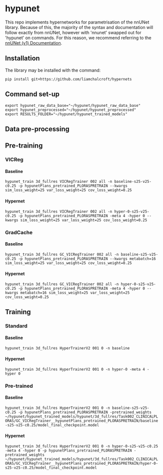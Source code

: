 # hypunet

This repo implements hypernetworks for parametrisation of the nnUNet library. Because of this, the majority of the syntax and documentation will follow exactly from nnUNet, however with 'nnunet' swapped out for 'hypunet' on commands. For this reason, we recommend referring to the [nnUNet (v1) Documentation](https://github.com/MIC-DKFZ/nnUNet/tree/nnunetv1).

## Installation

The library may be installed with the command:

`pip install git+https://github.com/liamchalcroft/hypernets`

## Command set-up

```
export hypunet_raw_data_base="~/hypunet/hypunet_raw_data_base"
export hypunet_preprocessed="~/hypunet/hypunet_preprocessed"
export RESULTS_FOLDER="~/hypunet/hypunet_trained_models"
```

## Data pre-processing



## Pre-training

### VICReg

#### Baseline
`hypunet_train 3d_fullres VICRegTrainer 002 all -n baseline-s25-v25-c0.25 -p hypunetPlans_pretrained_PLORASPRETRAIN --kwargs sim_loss_weight=25 var_loss_weight=25 cov_loss_weight=0.25`

#### Hypernet
`hypunet_train 3d_fullres VICRegTrainer 002 all -n hyper-0-s25-v25-c0.25 -p hypunetPlans_pretrained_PLORASPRETRAIN -meta 4 -hyper 0 --kwargs sim_loss_weight=25 var_loss_weight=25 cov_loss_weight=0.25`

### GradCache

#### Baseline
`hypunet_train 3d_fullres GC_VICRegTrainer 002 all -n baseline-s25-v25-c0.25 -p hypunetPlans_pretrained_PLORASPRETRAIN --kwargs metabatch=16 sim_loss_weight=25 var_loss_weight=25 cov_loss_weight=0.25`

#### Hypernet
`hypunet_train 3d_fullres GC_VICRegTrainer 002 all -n hyper-0-s25-v25-c0.25 -p hypunetPlans_pretrained_PLORASPRETRAIN -meta 4 -hyper 0 --kwargs metabatch=16 sim_loss_weight=25 var_loss_weight=25 cov_loss_weight=0.25`

## Training

### Standard

#### Baseline
`hypunet_train 3d_fullres HyperTrainerV2 001 0 -n baseline`

#### Hypernet
`hypunet_train 3d_fullres HyperTrainerV2 001 0 -n hyper-0 -meta 4 -hyper 0`

### Pre-trained

#### Baseline
`hypunet_train 3d_fullres HyperTrainerV2 001 0 -n baseline-s25-v25-c0.25 -p hypunetPlans_pretrained_PLORASPRETRAIN -pretrained_weights ~/hypunet/hypunet_trained_models/hypunet/3d_fullres/Task002_CLINICALPLORAS/GC_VICRegTrainer__hypunetPlans_pretrained_PLORASPRETRAIN/baseline-s25-v25-c0.25/model_final_checkpoint.model`

#### Hypernet
`hypunet_train 3d_fullres HyperTrainerV2 001 0 -n hyper-0-s25-v25-c0.25 -meta 4 -hyper 0 -p hypunetPlans_pretrained_PLORASPRETRAIN -pretrained_weights ~/hypunet/hypunet_trained_models/hypunet/3d_fullres/Task002_CLINICALPLORAS/GC_VICRegTrainer__hypunetPlans_pretrained_PLORASPRETRAIN/hyper-0-s25-v25-c0.25/model_final_checkpoint.model`
